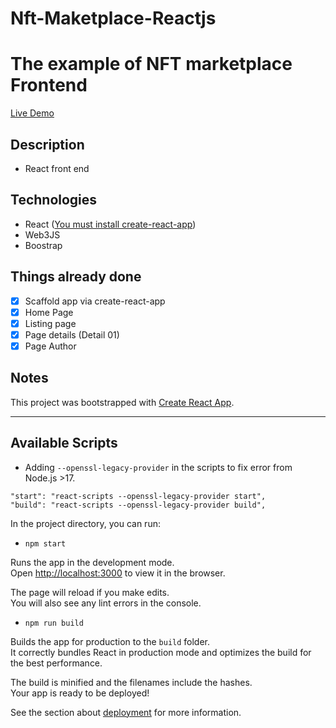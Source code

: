 # Nft-Maketplace-Reactjs
# The example of NFT marketplace Frontend

[Live Demo](https://nftngviettri.herokuapp.com/)

## Description

- React front end

## Technologies

- React ([You must install create-react-app](https://create-react-app.dev/docs/getting-started/))
- Web3JS
- Boostrap

## Things already done

- [x] Scaffold app via create-react-app
- [x] Home Page
- [x] Listing page
- [x] Page details (Detail 01)
- [x] Page Author

## Notes

This project was bootstrapped with [Create React App](https://github.com/facebook/create-react-app).

---

## Available Scripts

* Adding `--openssl-legacy-provider` in the scripts to fix error from Node.js >17.

```
"start": "react-scripts --openssl-legacy-provider start",
"build": "react-scripts --openssl-legacy-provider build",
```

In the project directory, you can run:

- `npm start`

Runs the app in the development mode.\
Open [http://localhost:3000](http://localhost:3000) to view it in the browser.

The page will reload if you make edits.\
You will also see any lint errors in the console.

- `npm run build`

Builds the app for production to the `build` folder.\
It correctly bundles React in production mode and optimizes the build for the best performance.

The build is minified and the filenames include the hashes.\
Your app is ready to be deployed!

See the section about [deployment](https://facebook.github.io/create-react-app/docs/deployment) for more information.

